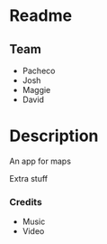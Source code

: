 # Readme
## Team
* Pacheco
* Josh
* Maggie
* David



# Description
An app for maps



Extra stuff

### Credits
* Music
* Video
<!-- End of File -->

